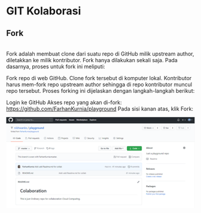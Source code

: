 <h1>GIT Kolaborasi</h1>

<h2>Fork</h2><br>
Fork adalah membuat clone dari suatu repo di GitHub milik upstream author, diletakkan ke milik kontributor. Fork hanya dilakukan sekali saja. Pada dasarnya, proses untuk fork ini meliputi:

Fork repo di web GitHub.
Clone fork tersebut di komputer lokal.
Kontributor harus mem-fork repo upstream author sehingga di repo kontributor muncul repo tersebut. Proses forking ini dijelaskan dengan langkah-langkah berikut:

Login ke GitHub
Akses repo yang akan di-fork: https://github.com/FarhanKurnia/playground
Pada sisi kanan atas, klik Fork:

<img src=gambar/klikfork.png>